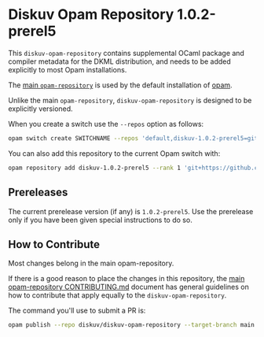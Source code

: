 # Diskuv Opam Repository 1.0.2-prerel5

This `diskuv-opam-repository` contains supplemental OCaml package and compiler
metadata for the DKML distribution, and needs to be added explicitly to most
Opam installations.

The [main `opam-repository`](https://github.com/ocaml/opam-repository)
is used by the default installation of [opam](https://opam.ocaml.org/).

Unlike the main `opam-repository`, `diskuv-opam-repository` is designed to
be explicitly versioned.

When you create a switch use the `--repos` option as follows:

```bash
opam switch create SWITCHNAME --repos 'default,diskuv-1.0.2-prerel5=git+https://github.com/diskuv/diskuv-opam-repository.git#v1.0.2-prerel5' 4.12.1
```

You can also add this repository to the current Opam switch with:

```bash
opam repository add diskuv-1.0.2-prerel5 --rank 1 'git+https://github.com/diskuv/diskuv-opam-repository.git#v1.0.2-prerel5'
```

## Prereleases

The current prerelease version (if any) is `1.0.2-prerel5`. Use the prerelease only if you have been given
special instructions to do so.

## How to Contribute

Most changes belong in the main opam-repository.

If there is a good reason to place the changes in this repository, the
[main opam-repository CONTRIBUTING.md](https://github.com/ocaml/opam-repository/blob/master/CONTRIBUTING.md)
document has general guidelines on how to contribute that apply equally to
the `diskuv-opam-repository`.

The command you'll use to submit a PR is:

```bash
opam publish --repo diskuv/diskuv-opam-repository --target-branch main
```
